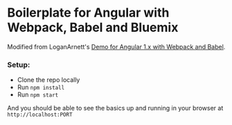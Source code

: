 # Boilerplate for Angular with Webpack, Babel and Bluemix

Modified from LoganArnett's [Demo for Angular 1.x with Webpack and Babel](https://github.com/LoganArnett/angular-webpack-demo).

### Setup:
  * Clone the repo locally
  * Run `npm install`
  * Run `npm start`

And you should be able to see the basics up and running in your browser at `http://localhost:PORT`
